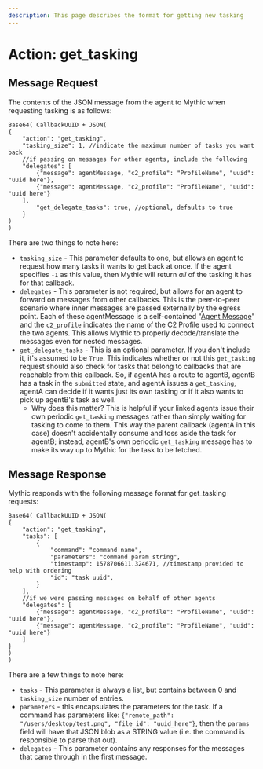 ```yaml
---
description: This page describes the format for getting new tasking
---
```


# Action: get\_tasking

## Message Request

The contents of the JSON message from the agent to Mythic when requesting tasking is as follows:

```
Base64( CallbackUUID + JSON(
{
	"action": "get_tasking",
	"tasking_size": 1, //indicate the maximum number of tasks you want back
	//if passing on messages for other agents, include the following
	"delegates": [
		{"message": agentMessage, "c2_profile": "ProfileName", "uuid": "uuid here"},
		{"message": agentMessage, "c2_profile": "ProfileName", "uuid": "uuid here"}
	],
		"get_delegate_tasks": true, //optional, defaults to true
	}
)
)
```

There are two things to note here:

* `tasking_size` - This parameter defaults to one, but allows an agent to request how many tasks it wants to get back at once. If the agent specifies `-1` as this value, then Mythic will return _all_ of the tasking it has for that callback.
* `delegates` - This parameter is not required, but allows for an agent to forward on messages from other callbacks. This is the peer-to-peer scenario where inner messages are passed externally by the egress point. Each of these agentMessage is a self-contained "[Agent Message](agent-message-format.md)" and the `c2_profile` indicates the name of the C2 Profile used to connect the two agents. This allows Mythic to properly decode/translate the messages even for nested messages.
* `get_delegate_tasks` - This is an optional parameter. If you don't include it, it's assumed to be `True`. This indicates whether or not this `get_tasking` request should also check for tasks that belong to callbacks that are reachable from this callback. So, if agentA has a route to agentB, agentB has a task in the `submitted` state, and agentA issues a `get_tasking`, agentA can decide if it wants just its own tasking or if it also wants to pick up agentB's task as well.
  * Why does this matter? This is helpful if your linked agents issue their own periodic `get_tasking` messages rather than simply waiting for tasking to come to them. This way the parent callback (agentA in this case) doesn't accidentally consume and toss aside the task for agentB; instead, agentB's own periodic `get_tasking` message has to make its way up to Mythic for the task to be fetched.

## Message Response

Mythic responds with the following message format for get\_tasking requests:

```
Base64( CallbackUUID + JSON(
{
	"action": "get_tasking",
	"tasks": [
		{
			"command": "command name",
			"parameters": "command param string",
			"timestamp": 1578706611.324671, //timestamp provided to help with ordering
			"id": "task uuid",
		}
	],
	//if we were passing messages on behalf of other agents
	"delegates": [
		{"message": agentMessage, "c2_profile": "ProfileName", "uuid": "uuid here"},
		{"message": agentMessage, "c2_profile": "ProfileName", "uuid": "uuid here"}
	]
}
)
)
```

There are a few things to note here:

* `tasks` - This parameter is always a list, but contains between 0 and `tasking_size` number of entries.
* `parameters` - this encapsulates the parameters for the task. If a command has parameters like: `{"remote_path": "/users/desktop/test.png", "file_id": "uuid_here"}`, then the `params` field will have that JSON blob as a STRING value (i.e. the command is responsible to parse that out).
* `delegates` - This parameter contains any responses for the messages that came through in the first message.
